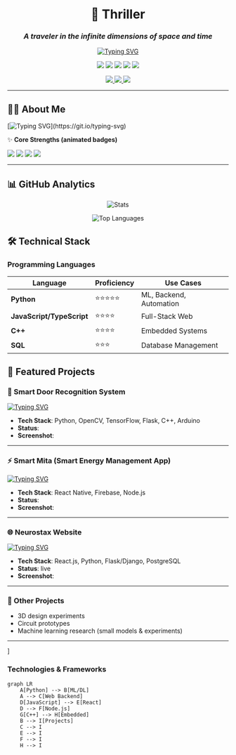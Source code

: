 
<div align="center">

# 🚀 Thriller  
### *A traveler in the infinite dimensions of space and time*  


[![Typing SVG](https://readme-typing-svg.herokuapp.com?font=Fira+Code&size=24&duration=4000&color=00D4FF&center=true&vCenter=true&width=600&lines=Machine+Learning;Embedded+Systems+Developer;Full-Stack+Developer;AI+Enthusiast;Problem+Solver)](https://git.io/typing-svg)

<!-- Animated Badges -->
<p align="center">
  <img src="https://img.shields.io/badge/Python-3776AB?style=for-the-badge&logo=python&logoColor=white" />
  <img src="https://img.shields.io/badge/React-20232A?style=for-the-badge&logo=react&logoColor=61DAFB" />
  <img src="https://img.shields.io/badge/TensorFlow-FF6F00?style=for-the-badge&logo=tensorflow&logoColor=white" />
  <img src="https://img.shields.io/badge/Arduino-00979D?style=for-the-badge&logo=arduino&logoColor=white" />
  <img src="https://img.shields.io/badge/Node.js-339933?style=for-the-badge&logo=nodedotjs&logoColor=white" />
</p>

<!-- Social Links -->
<p align="center" style="animation: fadeIn 3s;">
  <a href="https://www.linkedin.com/in/felix-onsongo-30a9a4301?utm_source=share&utm_campaign=share_via&utm_content=profile&utm_medium=android_app">
    <img src="https://img.shields.io/badge/LinkedIn-0077B5?style=for-the-badge&logo=linkedin&logoColor=white" />
  </a>
  <a href="mailto:felixmn278@gmail.com">
    <img src="https://img.shields.io/badge/Email-D14836?style=for-the-badge&logo=gmail&logoColor=white" />
  </a>
  <a href="https://thriller.dev">
    <img src="https://img.shields.io/badge/Portfolio-000000?style=for-the-badge&logo=about.me&logoColor=white" />
  </a>
</p>

</div>

---

<!-- ================= ABOUT ME ================= -->
## 👨‍💻 About Me  

[![Typing SVG](https://readme-typing-svg.herokuapp.com?font=Fira+Code&pause=2000&color=00D4FF&width=600&lines=I+explore+the+intersections+of+AI%2C+hardware%2C+and+design.;I+create+solutions+that+are+innovative+and+human-centered.;I+prototype+circuits%2C+train+models%2C+and+deploy+apps.)](https://git.io/typing-svg)

✨ **Core Strengths (animated badges)**  
<p>
  <img src="https://img.shields.io/badge/ML-Pipelines-blue?style=for-the-badge&logo=python&logoColor=white" />
  <img src="https://img.shields.io/badge/Embedded-Systems-green?style=for-the-badge&logo=arduino&logoColor=white" />
  <img src="https://img.shields.io/badge/Full--Stack-Web-purple?style=for-the-badge&logo=react&logoColor=white" />
  <img src="https://img.shields.io/badge/3D-Design-orange?style=for-the-badge&logo=blender&logoColor=white" />
</p>

---
<!-- GitHub Stats Section -->
## 📊 GitHub Analytics

<div align="center">

![Stats](https://github-profile-summary-cards.vercel.app/api/cards/profile-details?username=Phelix-OM&theme=radical)

![Top Languages](https://github-readme-stats.vercel.app/api/top-langs/?username=Phelix-OM&layout=compact&theme=radical&hide_border=true)

</div>

<!-- Skills Matrix -->
## 🛠 Technical Stack

### **Programming Languages**
<div align="center">

| Language | Proficiency | Use Cases |
|----------|-------------|-----------|
| **Python** | ⭐⭐⭐⭐⭐ | ML, Backend, Automation |
| **JavaScript/TypeScript** | ⭐⭐⭐⭐ | Full-Stack Web |
| **C++** | ⭐⭐⭐⭐ | Embedded Systems |
| **SQL** | ⭐⭐⭐ | Database Management |

</div>


<!-- ================= PROJECTS ================= -->
## 🚀 Featured Projects  

### 🔐 Smart Door Recognition System  
[![Typing SVG](https://readme-typing-svg.herokuapp.com?font=Fira+Code&size=20&duration=3500&color=FF5733&width=600&lines=Real-time+Face+Recognition;Embedded+AI+for+Smart+Access;Dashboard+with+Accuracy+%2F+Latency+Metrics)](https://git.io/typing-svg)  

- **Tech Stack**: Python, OpenCV, TensorFlow, Flask, C++, Arduino  
- **Status**: 
- **Screenshot**:

---

### ⚡ Smart Mita (Smart Energy Management App)  
[![Typing SVG](https://readme-typing-svg.herokuapp.com?font=Fira+Code&size=20&duration=3500&color=FFD700&width=600&lines=React+Native+App;Real-time+Energy+Analytics;Scheduling+%26+Device+Control)](https://git.io/typing-svg)  

- **Tech Stack**: React Native, Firebase, Node.js  
- **Status**:  
- **Screenshot**: 

---

### 🌐 Neurostax Website  
[![Typing SVG](https://readme-typing-svg.herokuapp.com?font=Fira+Code&size=20&duration=3500&color=00FFB3&width=600&lines=React+Frontend;Python+Backend;Interactive+Pages+%26+Dashboards)](https://git.io/typing-svg)  

- **Tech Stack**: React.js, Python, Flask/Django, PostgreSQL  
- **Status**: live
- **Screenshot**:   

---

### 🧪 Other Projects  
- 3D design experiments  
- Circuit prototypes  
- Machine learning research (small models & experiments)  

---
]




### **Technologies & Frameworks**
```mermaid
graph LR
    A[Python] --> B[ML/DL]
    A --> C[Web Backend]
    D[JavaScript] --> E[React]
    D --> F[Node.js]
    G[C++] --> H[Embedded]
    B --> I[Projects]
    C --> I
    E --> I
    F --> I
    H --> I
